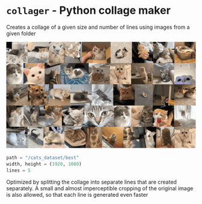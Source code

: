 # `collager` - Python collage maker

Creates a collage of a given size and number of lines using images from a given folder

![collage demo](preview.gif)

```python
path = "/cats_dataset/best"
width, height = (1920, 1080)
lines = 5
```

Optimized by splitting the collage into separate lines that are created separately. A small and almost imperceptible cropping of the original image is also allowed, so that each line is generated even faster
